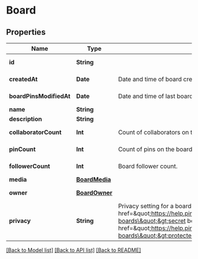 # Board

## Properties
Name | Type | Description | Notes
------------ | ------------- | ------------- | -------------
**id** | **String** |  | [optional] [readonly] 
**createdAt** | **Date** | Date and time of board creation. | [optional] [readonly] 
**boardPinsModifiedAt** | **Date** | Date and time of last board pins modified. | [optional] [readonly] 
**name** | **String** |  | 
**description** | **String** |  | [optional] 
**collaboratorCount** | **Int** | Count of collaborators on the board. | [optional] [readonly] 
**pinCount** | **Int** | Count of pins on the board. | [optional] [readonly] 
**followerCount** | **Int** | Board follower count. | [optional] [readonly] 
**media** | [**BoardMedia**](BoardMedia.md) |  | [optional] 
**owner** | [**BoardOwner**](BoardOwner.md) |  | [optional] [readonly] 
**privacy** | **String** | Privacy setting for a board. Learn more about &lt;a href&#x3D;\&quot;https://help.pinterest.com/en/article/secret-boards\&quot;&gt;secret boards&lt;/a&gt; and &lt;a href&#x3D;\&quot;https://help.pinterest.com/en/business/article/protected-boards\&quot;&gt;protected boards&lt;/a&gt; | [optional] [default to ._public]

[[Back to Model list]](../README.md#documentation-for-models) [[Back to API list]](../README.md#documentation-for-api-endpoints) [[Back to README]](../README.md)



